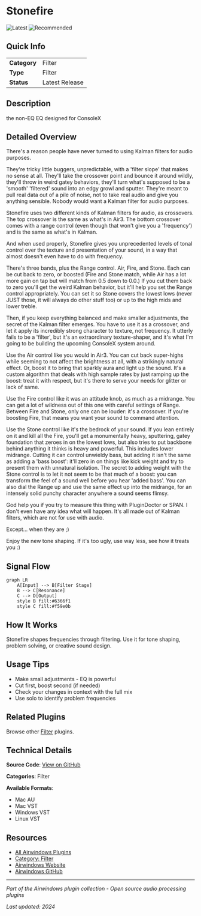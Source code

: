 # Stonefire

![Latest](https://img.shields.io/badge/-Latest-10b981) ![Recommended](https://img.shields.io/badge/-Recommended-6366f1)

## Quick Info

| | |
|---|---|
| **Category** | Filter |
| **Type** | Filter |
| **Status** | Latest Release |

## Description

the non-EQ EQ designed for ConsoleX

## Detailed Overview

There's a reason people have never turned to using Kalman filters for audio purposes.

They're tricky little buggers, unpredictable, with a 'filter slope' that makes no sense at all. They'll take the crossover point and bounce it around wildly, they'll throw in weird gatey behaviors, they'll turn what's supposed to be a 'smooth' 'filtered' sound into an edgy growl and sputter. They're meant to pull real data out of a pile of noise, not to take real audio and give you anything sensible. Nobody would want a Kalman filter for audio purposes.

Stonefire uses two different kinds of Kalman filters for audio, as crossovers. The top crossover is the same as what's in Air3. The bottom crossover comes with a range control (even though that won't give you a 'frequency') and is the same as what's in Kalman.

And when used properly, Stonefire gives you unprecedented levels of tonal control over the texture and presentation of your sound, in a way that almost doesn't even have to do with frequency.

There's three bands, plus the Range control. Air, Fire, and Stone. Each can be cut back to zero, or boosted (Fire and Stone match, while Air has a lot more gain on tap but will match from 0.5 down to 0.0.) If you cut them back to zero you'll get the weird Kalman behavior, but it'll help you set the Range control appropriately. You can set it so Stone covers the lowest lows (never JUST those, it will always do other stuff too) or up to the high mids and lower treble.

Then, if you keep everything balanced and make smaller adjustments, the secret of the Kalman filter emerges. You have to use it as a crossover, and let it apply its incredibly strong character to texture, not frequency. It utterly fails to be a 'filter', but it's an extraordinary texture-shaper, and it's what I'm going to be building the upcoming ConsoleX system around.

Use the Air control like you would in Air3. You can cut back super-highs while seeming to not affect the brightness at all, with a strikingly natural effect. Or, boost it to bring that sparkly aura and light up the sound. It's a custom algorithm that deals with high sample rates by just ramping up the boost: treat it with respect, but it's there to serve your needs for glitter or lack of same.

Use the Fire control like it was an attitude knob, as much as a midrange. You can get a lot of wildness out of this one with careful settings of Range. Between Fire and Stone, only one can be louder: it's a crossover. If you're boosting Fire, that means you want your sound to command attention.

Use the Stone control like it's the bedrock of your sound. If you lean entirely on it and kill all the Fire, you'll get a monumentally heavy, sputtering, gatey foundation that zeroes in on the lowest lows, but also tries to put backbone behind anything it thinks is heavy and powerful. This includes lower midrange. Cutting it can control unwieldy bass, but adding it isn't the same as adding a 'bass boost': it'll zero in on things like kick weight and try to present them with unnatural isolation. The secret to adding weight with the Stone control is to let it not seem to be that much of a boost: you can transform the feel of a sound well before you hear 'added bass'. You can also dial the Range up and use the same effect up into the midrange, for an intensely solid punchy character anywhere a sound seems flimsy.

God help you if you try to measure this thing with PluginDoctor or SPAN. I don't even have any idea what will happen. It's all made out of Kalman filters, which are not for use with audio.

Except… when they are ;)

Enjoy the new tone shaping. If it's too ugly, use way less, see how it treats you :)

## Signal Flow

```mermaid
graph LR
    A[Input] --> B[Filter Stage]
    B --> C[Resonance]
    C --> D[Output]
    style B fill:#6366f1
    style C fill:#f59e0b
```

## How It Works

Stonefire shapes frequencies through filtering. Use it for tone shaping, problem solving, or creative sound design.

## Usage Tips

- Make small adjustments - EQ is powerful
- Cut first, boost second (if needed)
- Check your changes in context with the full mix
- Use solo to identify problem frequencies


## Related Plugins

Browse other [Filter](../categories/filter.md) plugins.


## Technical Details

**Source Code**: [View on GitHub](https://github.com/airwindows/airwindows/tree/master/plugins/LinuxVST/src/Stonefire)

**Categories**: Filter

**Available Formats**:
- Mac AU
- Mac VST
- Windows VST
- Linux VST

## Resources

- [All Airwindows Plugins](../../README.md)
- [Category: Filter](../categories/filter.md)
- [Airwindows Website](https://www.airwindows.com)
- [Airwindows GitHub](https://github.com/airwindows/airwindows)

---

*Part of the Airwindows plugin collection - Open source audio processing plugins*

*Last updated: 2024*

